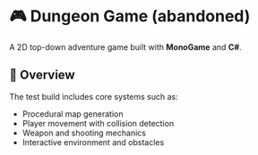 # 🎮 Dungeon Game (abandoned)

A 2D top-down adventure game built with **MonoGame** and **C#**.

## 📌 Overview

The test build includes core systems such as:
- Procedural map generation
- Player movement with collision detection
- Weapon and shooting mechanics
- Interactive environment and obstacles
